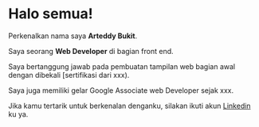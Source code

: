 # Halo semua! 

Perkenalkan nama saya **Arteddy Bukit**.<br>

Saya seorang **Web Developer** di bagian front end.<br>

Saya bertanggung jawab pada pembuatan tampilan web bagian awal dengan dibekali [sertifikasi dari xxx).<br>

Saya juga memiliki gelar Google Associate web Developer sejak xxx.<br>

Jika kamu tertarik untuk berkenalan denganku, silakan ikuti akun [Linkedin](www.linkedin.com/in/arteddy-bukit-b68400230) ku ya.
